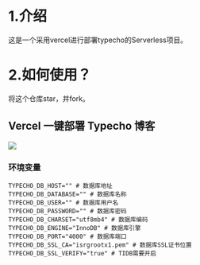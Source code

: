 # 1.介绍
这是一个采用vercel进行部署typecho的Serverless项目。
# 2.如何使用？
将这个仓库star，并fork。
## Vercel 一键部署 Typecho 博客

<a href="https://vercel.com/new/import?s=[https://github.com/qixing-jk/Vercel-Typecho-WeChat_Moments_icefox](https://github.com/iawooo/vlty)&hasTrialAvailable=1&showOptionalTeamCreation=false&project-name=vlty&framework=other&totalProjects=1&remainingProjects=1"><img src="https://vercel.com/button"></a>
### 环境变量
```dotenv
TYPECHO_DB_HOST="" # 数据库地址
TYPECHO_DB_DATABASE="" # 数据库名称
TYPECHO_DB_USER="" # 数据库用户名
TYPECHO_DB_PASSWORD="" # 数据库密码
TYPECHO_DB_CHARSET="utf8mb4" # 数据库编码
TYPECHO_DB_ENGINE="InnoDB" # 数据库引擎
TYPECHO_DB_PORT="4000" # 数据库端口
TYPECHO_DB_SSL_CA="isrgrootx1.pem" # 数据库SSL证书位置
TYPECHO_DB_SSL_VERIFY="true" # TIDB需要开启
```
